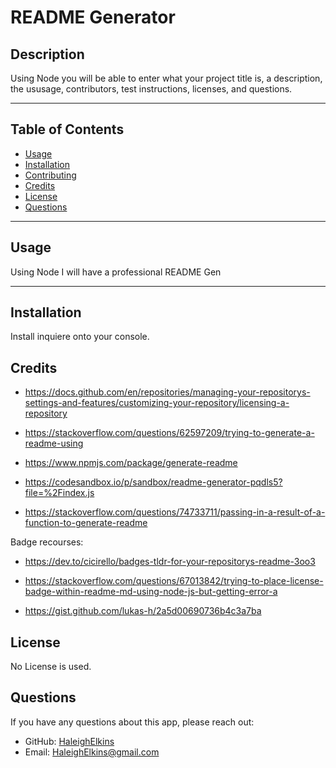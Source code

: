 # README Generator

## Description

Using Node you will be able to enter what your project title is, a description, the ususage, contributors, test instructions, licenses, and questions.

---

## Table of Contents

- [Usage](#Usage)
- [Installation](#Installation)
- [Contributing](#Contributing)
- [Credits](#Credits)
- [License](#License)
- [Questions](#Questions)

---

## Usage

Using Node I will have a professional README Gen

---

## Installation

Install inquiere onto your console.

## Credits

* https://docs.github.com/en/repositories/managing-your-repositorys-settings-and-features/customizing-your-repository/licensing-a-repository

* https://stackoverflow.com/questions/62597209/trying-to-generate-a-readme-using

* https://www.npmjs.com/package/generate-readme
* https://codesandbox.io/p/sandbox/readme-generator-pqdls5?file=%2Findex.js
* https://stackoverflow.com/questions/74733711/passing-in-a-result-of-a-function-to-generate-readme

Badge recourses:
* https://dev.to/cicirello/badges-tldr-for-your-repositorys-readme-3oo3

* https://stackoverflow.com/questions/67013842/trying-to-place-license-badge-within-readme-md-using-node-js-but-getting-error-a

* https://gist.github.com/lukas-h/2a5d00690736b4c3a7ba


## License

No License is used.

## Questions

If you have any questions about this app, please reach out:

- GitHub: [HaleighElkins](https://github.com/HaleighElkins)
- Email: HaleighElkins@gmail.com
